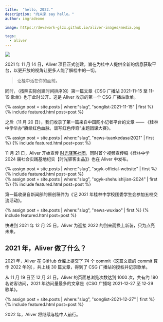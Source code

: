```yaml
---
title:  "hello, 2022."
description: "向未来 say hello。"
author: imgradeone

image: https://devswork-glzx.github.io/aliver-images/media.png

tags:
  - aliver
---
```


![](https://devswork-glzx.github.io/aliver-images/media.png)

2021 年 11 月 14 日，Aliver 项目正式创建，旨在为桂中人提供全新的信息获取平台，以更开放的视角让更多人能了解桂中的一切。

<aside><blockquote>
让桂中活在你的面前。
</blockquote></aside>

同时，（按照实际创建时间排序的）第一篇文章《CSG 广播站 2021-11-15 至 11-19 歌单》也于此时公开。这是 Aliver 收录的第一个 CSG 广播站歌单。

<aside>
{% assign post = site.posts | where:"slug", "songlist-2021-11-15" | first %}
{% include featured.html post=post %}
</aside>

之后（11 月 20 日），我们收录了第一篇来自中国网小记者平台的文章 —— 《桂林中学举办“赓续红色血脉，谱写红色传奇”主题团课大赛》。

<aside>
{% assign post = site.posts | where:"slug", "news-tuankedasai2021" | first %}
{% include featured.html post=post %}
</aside>

11 月 21 日，Aliver 开始宣传 [时光驿客社团](https://glzx.xyz/authors/#sgyk)，同时首个视频宣传稿《桂林中学 2024 届社会实践基地纪实【时光驿客出品】》也在 Aliver 中发布。

<aside>
{% assign post = site.posts | where:"slug", "sgyk-official-website" | first %}
{% include featured.html post=post %}
</aside>
<aside>
{% assign post = site.posts | where:"slug", "sgyk-shehuishijian-2024" | first %}
{% include featured.html post=post %}
</aside>

第一篇收录自新闻部的原创稿件为《记 2021 年桂林中学校团委学生会参加五校交流活动》。

<aside>
{% assign post = site.posts | where:"slug", "news-wuxiao" | first %}
{% include featured.html post=post %}
</aside>

快进到 2021 年 12 月 25 日，Aliver 为迎接 2022 的到来而换上新装，只为点亮未来。

## 2021 年，Aliver 做了什么？

2021 年，Aliver 在 GitHub 仓库上提交了 74 个 commit（这篇文章的 commit 算作 2022 年的），共上线 30 篇文章，得到了 CSG 广播站的授权并记录歌单。

从 11 月 19 日至 12 月 31 日，Aliver 的页面总浏览次数达到 1000 次，共有约 180 名访客访问，2021 年访问量最多的文章是《CSG 广播站 2021-12-27 至 12-29 歌单》。

<aside>
{% assign post = site.posts | where:"slug", "songlist-2021-12-27" | first %}
{% include featured.html post=post %}
</aside>

2022 年，Aliver 将继续与桂中人前行。

